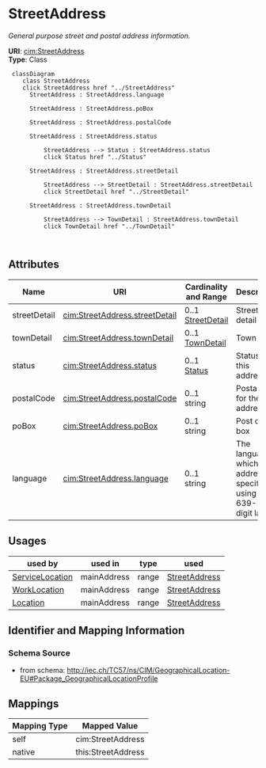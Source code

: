 # StreetAddress


_General purpose street and postal address information._





**URI**: [cim:StreetAddress](http://iec.ch/TC57/CIM100#StreetAddress)<br />
**Type**: Class




```mermaid
 classDiagram
    class StreetAddress
    click StreetAddress href "../StreetAddress"
      StreetAddress : StreetAddress.language
        
      StreetAddress : StreetAddress.poBox
        
      StreetAddress : StreetAddress.postalCode
        
      StreetAddress : StreetAddress.status
        
          StreetAddress --> Status : StreetAddress.status
          click Status href "../Status"
        
      StreetAddress : StreetAddress.streetDetail
        
          StreetAddress --> StreetDetail : StreetAddress.streetDetail
          click StreetDetail href "../StreetDetail"
        
      StreetAddress : StreetAddress.townDetail
        
          StreetAddress --> TownDetail : StreetAddress.townDetail
          click TownDetail href "../TownDetail"
        
      
```




<!-- no inheritance hierarchy -->


## Attributes


| Name | URI | Cardinality and Range | Description | Inheritance |
| ---  | --- | --- | --- | --- |
| streetDetail | [cim:StreetAddress.streetDetail](http://iec.ch/TC57/CIM100#StreetAddress.streetDetail) | 0..1 <br />  [StreetDetail](StreetDetail.md)  | Street detail | direct |
| townDetail | [cim:StreetAddress.townDetail](http://iec.ch/TC57/CIM100#StreetAddress.townDetail) | 0..1 <br />  [TownDetail](TownDetail.md)  | Town detail | direct |
| status | [cim:StreetAddress.status](http://iec.ch/TC57/CIM100#StreetAddress.status) | 0..1 <br />  [Status](Status.md)  | Status of this address | direct |
| postalCode | [cim:StreetAddress.postalCode](http://iec.ch/TC57/CIM100#StreetAddress.postalCode) | 0..1 <br />  string  | Postal code for the address | direct |
| poBox | [cim:StreetAddress.poBox](http://iec.ch/TC57/CIM100#StreetAddress.poBox) | 0..1 <br />  string  | Post office box | direct |
| language | [cim:StreetAddress.language](http://iec.ch/TC57/CIM100#StreetAddress.language) | 0..1 <br />  string  | The language in which the address is specified, using ISO 639-1 two digit lan... | direct |





## Usages

| used by | used in | type | used |
| ---  | --- | --- | --- |
| [ServiceLocation](ServiceLocation.md) | mainAddress | range | [StreetAddress](StreetAddress.md) |
| [WorkLocation](WorkLocation.md) | mainAddress | range | [StreetAddress](StreetAddress.md) |
| [Location](Location.md) | mainAddress | range | [StreetAddress](StreetAddress.md) |






## Identifier and Mapping Information







### Schema Source


* from schema: http://iec.ch/TC57/ns/CIM/GeographicalLocation-EU#Package_GeographicalLocationProfile





## Mappings

| Mapping Type | Mapped Value |
| ---  | ---  |
| self | cim:StreetAddress |
| native | this:StreetAddress |




